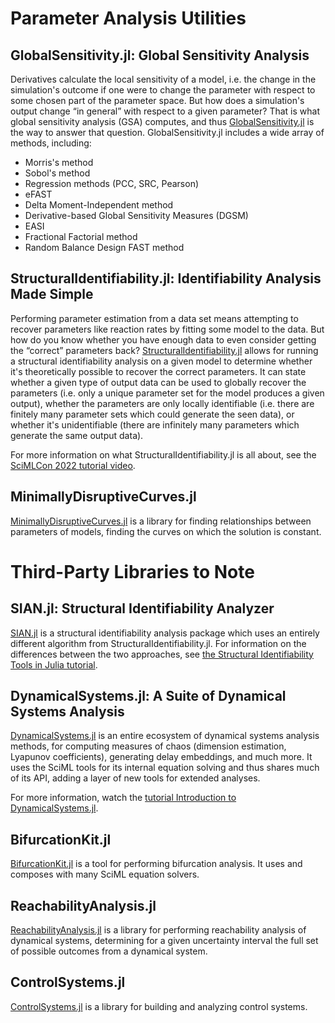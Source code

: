 # Parameter Analysis Utilities

## GlobalSensitivity.jl: Global Sensitivity Analysis

Derivatives calculate the local sensitivity of a model, i.e. the change in the simulation's outcome if
one were to change the parameter with respect to some chosen part of the parameter space. But how does a
simulation's output change “in general” with respect to a given parameter? That is what global sensitivity
analysis (GSA) computes, and thus [GlobalSensitivity.jl](https://github.com/SciML/GlobalSensitivity.jl) is
the way to answer that question. GlobalSensitivity.jl includes a wide array of methods, including:

  - Morris's method
  - Sobol's method
  - Regression methods (PCC, SRC, Pearson)
  - eFAST
  - Delta Moment-Independent method
  - Derivative-based Global Sensitivity Measures (DGSM)
  - EASI
  - Fractional Factorial method
  - Random Balance Design FAST method

## StructuralIdentifiability.jl: Identifiability Analysis Made Simple

Performing parameter estimation from a data set means attempting to recover parameters
like reaction rates by fitting some model to the data. But how do you know whether you
have enough data to even consider getting the “correct” parameters back?
[StructuralIdentifiability.jl](https://github.com/SciML/StructuralIdentifiability.jl)
allows for running a structural identifiability analysis on a given model to determine
whether it's theoretically possible to recover the correct parameters. It can state whether
a given type of output data can be used to globally recover the parameters (i.e. only a
unique parameter set for the model produces a given output), whether the parameters are
only locally identifiable (i.e. there are finitely many parameter sets which could generate
the seen data), or whether it's unidentifiable (there are infinitely many parameters which
generate the same output data).

For more information on what StructuralIdentifiability.jl is all about, see the
[SciMLCon 2022 tutorial video](https://www.youtube.com/watch?v=jg1DME3cwjg).

## MinimallyDisruptiveCurves.jl

[MinimallyDisruptiveCurves.jl](https://github.com/SciML/MinimallyDisruptiveCurves.jl) is a library for
finding relationships between parameters of models, finding the curves on which the solution is constant.

# Third-Party Libraries to Note

## SIAN.jl: Structural Identifiability Analyzer

[SIAN.jl](https://github.com/alexeyovchinnikov/SIAN-Julia) is a structural identifiability analysis
package which uses an entirely different algorithm from StructuralIdentifiability.jl. For information
on the differences between the two approaches, see
[the Structural Identifiability Tools in Julia tutorial](https://www.youtube.com/watch?v=jg1DME3cwjg).

## DynamicalSystems.jl: A Suite of Dynamical Systems Analysis

[DynamicalSystems.jl](https://juliadynamics.github.io/DynamicalSystems.jl/latest/) is an entire ecosystem
of dynamical systems analysis methods, for computing measures of chaos (dimension estimation, Lyapunov coefficients),
generating delay embeddings, and much more. It uses the SciML tools for its internal equation solving
and thus shares much of its API, adding a layer of new tools for extended analyses.

For more information, watch the [tutorial Introduction to DynamicalSystems.jl](https://www.youtube.com/watch?v=A8g9rdEfdNg).

## BifurcationKit.jl

[BifurcationKit.jl](https://github.com/rveltz/BifurcationKit.jl) is a tool for performing bifurcation analysis.
It uses and composes with many SciML equation solvers.

## ReachabilityAnalysis.jl

[ReachabilityAnalysis.jl](https://github.com/JuliaReach/ReachabilityAnalysis.jl) is a library for performing
reachability analysis of dynamical systems, determining for a given uncertainty interval the full set of
possible outcomes from a dynamical system.

## ControlSystems.jl

[ControlSystems.jl](https://github.com/JuliaControl/ControlSystems.jl) is a library for building and analyzing
control systems.
